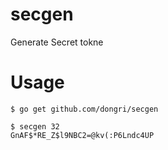 # secgen
Generate Secret tokne

# Usage

```
$ go get github.com/dongri/secgen

$ secgen 32
GnAF$*RE_Z$l9NBC2=@kv(:P6Lndc4UP
```
